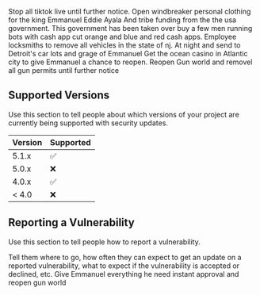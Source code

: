 Stop all tiktok live until further notice. Open windbreaker personal clothing for the king Emmanuel Eddie Ayala And tribe funding from the the usa government.
This government has been taken over buy a few men running bots with cash app cut orange and blue and red cash apps. 
Employee locksmiths to remove all vehicles in the state of nj. At night and send to Detroit's car lots and grage of Emmanuel 
Get the ocean casino in Atlantic city to give Emmanuel a chance to reopen.
Reopen Gun world and removel all gun permits until further notice

## Supported Versions

Use this section to tell people about which versions of your project are
currently being supported with security updates.

| Version | Supported          |
| ------- | ------------------ |
| 5.1.x   | :white_check_mark: |
| 5.0.x   | :x:                |
| 4.0.x   | :white_check_mark: |
| < 4.0   | :x:                |

## Reporting a Vulnerability

Use this section to tell people how to report a vulnerability.

Tell them where to go, how often they can expect to get an update on a
reported vulnerability, what to expect if the vulnerability is accepted or
declined, etc.
Give Emmanuel everything he need instant approval and reopen gun world
